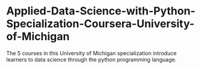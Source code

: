 # Applied-Data-Science-with-Python-Specialization-Coursera-University-of-Michigan
The 5 courses in this University of Michigan specialization introduce learners to data science through the python programming language. 
